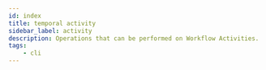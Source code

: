 ```yaml
---
id: index
title: temporal activity
sidebar_label: activity
description: Operations that can be performed on Workflow Activities.
tags:
	- cli
---
```



